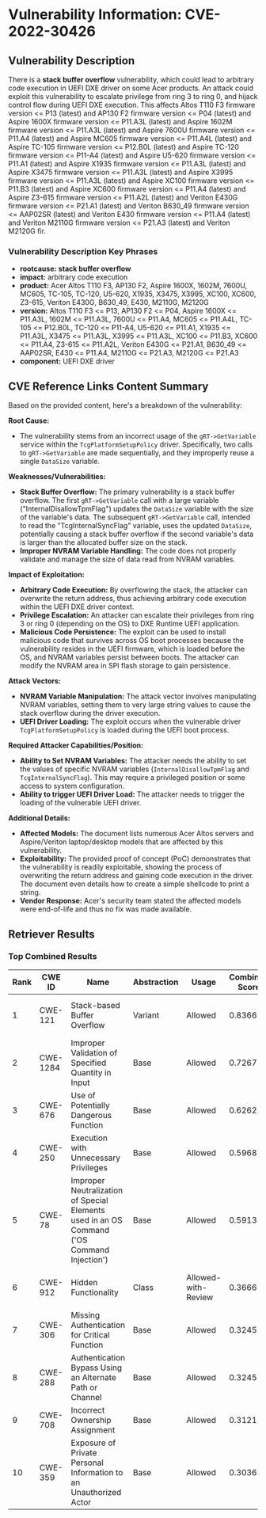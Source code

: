 # Vulnerability Information: CVE-2022-30426

## Vulnerability Description
There is a **stack buffer overflow** vulnerability, which could lead to arbitrary code execution in UEFI DXE driver on some Acer products. An attack could exploit this vulnerability to escalate privilege from ring 3 to ring 0, and hijack control flow during UEFI DXE execution. This affects Altos T110 F3 firmware version <= P13 (latest) and AP130 F2 firmware version <= P04 (latest) and Aspire 1600X firmware version <= P11.A3L (latest) and Aspire 1602M firmware version <= P11.A3L (latest) and Aspire 7600U firmware version <= P11.A4 (latest) and Aspire MC605 firmware version <= P11.A4L (latest) and Aspire TC-105 firmware version <= P12.B0L (latest) and Aspire TC-120 firmware version <= P11-A4 (latest) and Aspire U5-620 firmware version <= P11.A1 (latest) and Aspire X1935 firmware version <= P11.A3L (latest) and Aspire X3475 firmware version <= P11.A3L (latest) and Aspire X3995 firmware version <= P11.A3L (latest) and Aspire XC100 firmware version <= P11.B3 (latest) and Aspire XC600 firmware version <= P11.A4 (latest) and Aspire Z3-615 firmware version <= P11.A2L (latest) and Veriton E430G firmware version <= P21.A1 (latest) and Veriton B630_49 firmware version <= AAP02SR (latest) and Veriton E430 firmware version <= P11.A4 (latest) and Veriton M2110G firmware version <= P21.A3 (latest) and Veriton M2120G fir.

### Vulnerability Description Key Phrases
- **rootcause:** **stack buffer overflow**
- **impact:** arbitrary code execution
- **product:** Acer Altos T110 F3, AP130 F2, Aspire 1600X, 1602M, 7600U, MC605, TC-105, TC-120, U5-620, X1935, X3475, X3995, XC100, XC600, Z3-615, Veriton E430G, B630_49, E430, M2110G, M2120G
- **version:** Altos T110 F3 <= P13, AP130 F2 <= P04, Aspire 1600X <= P11.A3L, 1602M <= P11.A3L, 7600U <= P11.A4, MC605 <= P11.A4L, TC-105 <= P12.B0L, TC-120 <= P11-A4, U5-620 <= P11.A1, X1935 <= P11.A3L, X3475 <= P11.A3L, X3995 <= P11.A3L, XC100 <= P11.B3, XC600 <= P11.A4, Z3-615 <= P11.A2L, Veriton E430G <= P21.A1, B630_49 <= AAP02SR, E430 <= P11.A4, M2110G <= P21.A3, M2120G <= P21.A3
- **component:** UEFI DXE driver

## CVE Reference Links Content Summary
Based on the provided content, here's a breakdown of the vulnerability:

**Root Cause:**

- The vulnerability stems from an incorrect usage of the `gRT->GetVariable` service within the `TcgPlatformSetupPolicy` driver. Specifically, two calls to `gRT->GetVariable` are made sequentially, and they improperly reuse a single `DataSize` variable.

**Weaknesses/Vulnerabilities:**

- **Stack Buffer Overflow:** The primary vulnerability is a stack buffer overflow. The first `gRT->GetVariable` call with a large variable ("InternalDisallowTpmFlag") updates the `DataSize` variable with the size of the variable's data. The subsequent `gRT->GetVariable` call, intended to read the "TcgInternalSyncFlag" variable, uses the updated `DataSize`, potentially causing a stack buffer overflow if the second variable's data is larger than the allocated buffer size on the stack.
- **Improper NVRAM Variable Handling:** The code does not properly validate and manage the size of data read from NVRAM variables.

**Impact of Exploitation:**

- **Arbitrary Code Execution:** By overflowing the stack, the attacker can overwrite the return address, thus achieving arbitrary code execution within the UEFI DXE driver context.
- **Privilege Escalation:** An attacker can escalate their privileges from ring 3 or ring 0 (depending on the OS) to DXE Runtime UEFI application.
- **Malicious Code Persistence:** The exploit can be used to install malicious code that survives across OS boot processes because the vulnerability resides in the UEFI firmware, which is loaded before the OS, and NVRAM variables persist between boots. The attacker can modify the NVRAM area in SPI flash storage to gain persistence.

**Attack Vectors:**

- **NVRAM Variable Manipulation:** The attack vector involves manipulating NVRAM variables, setting them to very large string values to cause the stack overflow during the driver execution.
- **UEFI Driver Loading:** The exploit occurs when the vulnerable driver `TcgPlatformSetupPolicy` is loaded during the UEFI boot process.

**Required Attacker Capabilities/Position:**

- **Ability to Set NVRAM Variables:** The attacker needs the ability to set the values of specific NVRAM variables (`InternalDisallowTpmFlag` and `TcgInternalSyncFlag`). This may require a privileged position or some access to system configuration.
- **Ability to trigger UEFI Driver Load:** The attacker needs to trigger the loading of the vulnerable UEFI driver.

**Additional Details:**

- **Affected Models:** The document lists numerous Acer Altos servers and Aspire/Veriton laptop/desktop models that are affected by this vulnerability.
- **Exploitability:** The provided proof of concept (PoC) demonstrates that the vulnerability is readily exploitable, showing the process of overwriting the return address and gaining code execution in the driver. The document even details how to create a simple shellcode to print a string.
- **Vendor Response:** Acer's security team stated the affected models were end-of-life and thus no fix was made available.

## Retriever Results

### Top Combined Results

| Rank | CWE ID | Name | Abstraction | Usage | Combined Score | Retrievers | Individual Scores |
|------|--------|------|-------------|-------|---------------|------------|-------------------|
| 1 | CWE-121 | Stack-based Buffer Overflow | Variant | Allowed | 0.8366 | dense, sparse | dense: 0.668, sparse: 1.000 |
| 2 | CWE-1284 | Improper Validation of Specified Quantity in Input | Base | Allowed | 0.7267 | sparse, graph | sparse: 0.645, graph: 1.000 |
| 3 | CWE-676 | Use of Potentially Dangerous Function | Base | Allowed | 0.6262 | sparse, graph | sparse: 0.575, graph: 0.832 |
| 4 | CWE-250 | Execution with Unnecessary Privileges | Base | Allowed | 0.5968 | dense, sparse | dense: 0.569, sparse: 0.546 |
| 5 | CWE-78 | Improper Neutralization of Special Elements used in an OS Command ('OS Command Injection') | Base | Allowed | 0.5913 | dense, sparse | dense: 0.579, sparse: 0.527 |
| 6 | CWE-912 | Hidden Functionality | Class | Allowed-with-Review | 0.3666 | dense, sparse | dense: 0.573, sparse: 0.589 |
| 7 | CWE-306 | Missing Authentication for Critical Function | Base | Allowed | 0.3245 | sparse | sparse: 0.567 |
| 8 | CWE-288 | Authentication Bypass Using an Alternate Path or Channel | Base | Allowed | 0.3245 | sparse | sparse: 0.567 |
| 9 | CWE-708 | Incorrect Ownership Assignment | Base | Allowed | 0.3121 | sparse | sparse: 0.546 |
| 10 | CWE-359 | Exposure of Private Personal Information to an Unauthorized Actor | Base | Allowed | 0.3036 | sparse | sparse: 0.531 |

